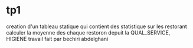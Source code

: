 # tp1
creation d'un tableau statique qui contient des statistique sur les restorant
calculer la moyenne des chaque restoron depuit la QUAL_SERVICE, HIGIENE 
travail fait par bechiri abdelghani
